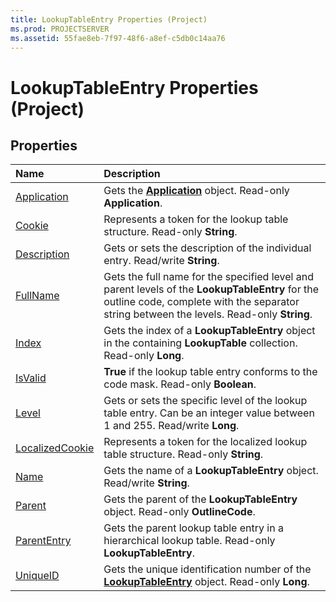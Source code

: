 ```yaml
---
title: LookupTableEntry Properties (Project)
ms.prod: PROJECTSERVER
ms.assetid: 55fae8eb-7f97-48f6-a8ef-c5db0c14aa76
---
```



# LookupTableEntry Properties (Project)

## Properties



|**Name**|**Description**|
|:-----|:-----|
|[Application](lookuptableentry-application-property-project.md)|Gets the  **[Application](application-object-project.md)** object. Read-only **Application**.|
|[Cookie](lookuptableentry-cookie-property-project.md)|Represents a token for the lookup table structure. Read-only  **String**.|
|[Description](lookuptableentry-description-property-project.md)|Gets or sets the description of the individual entry. Read/write  **String**.|
|[FullName](lookuptableentry-fullname-property-project.md)|Gets the full name for the specified level and parent levels of the  **LookupTableEntry** for the outline code, complete with the separator string between the levels. Read-only **String**.|
|[Index](lookuptableentry-index-property-project.md)|Gets the index of a  **LookupTableEntry** object in the containing **LookupTable** collection. Read-only **Long**.|
|[IsValid](lookuptableentry-isvalid-property-project.md)|**True** if the lookup table entry conforms to the code mask. Read-only **Boolean**.|
|[Level](lookuptableentry-level-property-project.md)|Gets or sets the specific level of the lookup table entry. Can be an integer value between 1 and 255. Read/write  **Long**.|
|[LocalizedCookie](lookuptableentry-localizedcookie-property-project.md)|Represents a token for the localized lookup table structure. Read-only  **String**.|
|[Name](lookuptableentry-name-property-project.md)|Gets the name of a  **LookupTableEntry** object. Read/write **String**.|
|[Parent](lookuptableentry-parent-property-project.md)|Gets the parent of the  **LookupTableEntry** object. Read-only **OutlineCode**.|
|[ParentEntry](lookuptableentry-parententry-property-project.md)|Gets the parent lookup table entry in a hierarchical lookup table. Read-only  **LookupTableEntry**.|
|[UniqueID](lookuptableentry-uniqueid-property-project.md)|Gets the unique identification number of the  **[LookupTableEntry](lookuptableentry-object-project.md)** object. Read-only **Long**.|

